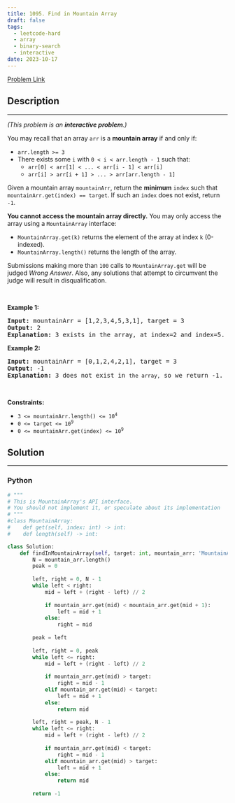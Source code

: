```yaml
---
title: 1095. Find in Mountain Array
draft: false
tags: 
  - leetcode-hard
  - array
  - binary-search
  - interactive
date: 2023-10-17
---
```


[Problem Link](https://leetcode.com/problems/find-in-mountain-array/)

## Description

---
<p><em>(This problem is an <strong>interactive problem</strong>.)</em></p>

<p>You may recall that an array <code>arr</code> is a <strong>mountain array</strong> if and only if:</p>

<ul>
	<li><code>arr.length &gt;= 3</code></li>
	<li>There exists some <code>i</code> with <code>0 &lt; i &lt; arr.length - 1</code> such that:
	<ul>
		<li><code>arr[0] &lt; arr[1] &lt; ... &lt; arr[i - 1] &lt; arr[i]</code></li>
		<li><code>arr[i] &gt; arr[i + 1] &gt; ... &gt; arr[arr.length - 1]</code></li>
	</ul>
	</li>
</ul>

<p>Given a mountain array <code>mountainArr</code>, return the <strong>minimum</strong> <code>index</code> such that <code>mountainArr.get(index) == target</code>. If such an <code>index</code> does not exist, return <code>-1</code>.</p>

<p><strong>You cannot access the mountain array directly.</strong> You may only access the array using a <code>MountainArray</code> interface:</p>

<ul>
	<li><code>MountainArray.get(k)</code> returns the element of the array at index <code>k</code> (0-indexed).</li>
	<li><code>MountainArray.length()</code> returns the length of the array.</li>
</ul>

<p>Submissions making more than <code>100</code> calls to <code>MountainArray.get</code> will be judged <em>Wrong Answer</em>. Also, any solutions that attempt to circumvent the judge will result in disqualification.</p>

<p>&nbsp;</p>
<p><strong class="example">Example 1:</strong></p>

<pre>
<strong>Input:</strong> mountainArr = [1,2,3,4,5,3,1], target = 3
<strong>Output:</strong> 2
<strong>Explanation:</strong> 3 exists in the array, at index=2 and index=5. Return the minimum index, which is 2.</pre>

<p><strong class="example">Example 2:</strong></p>

<pre>
<strong>Input:</strong> mountainArr = [0,1,2,4,2,1], target = 3
<strong>Output:</strong> -1
<strong>Explanation:</strong> 3 does not exist in <code>the array,</code> so we return -1.
</pre>

<p>&nbsp;</p>
<p><strong>Constraints:</strong></p>

<ul>
	<li><code>3 &lt;= mountainArr.length() &lt;= 10<sup>4</sup></code></li>
	<li><code>0 &lt;= target &lt;= 10<sup>9</sup></code></li>
	<li><code>0 &lt;= mountainArr.get(index) &lt;= 10<sup>9</sup></code></li>
</ul>


## Solution

---
### Python
``` py title='find-in-mountain-array'
# """
# This is MountainArray's API interface.
# You should not implement it, or speculate about its implementation
# """
#class MountainArray:
#    def get(self, index: int) -> int:
#    def length(self) -> int:

class Solution:
    def findInMountainArray(self, target: int, mountain_arr: 'MountainArray') -> int:
        N = mountain_arr.length()
        peak = 0
        
        left, right = 0, N - 1
        while left < right:
            mid = left + (right - left) // 2
            
            if mountain_arr.get(mid) < mountain_arr.get(mid + 1):
                left = mid + 1
            else:
                right = mid
        
        peak = left
        
        left, right = 0, peak
        while left <= right:
            mid = left + (right - left) // 2
            
            if mountain_arr.get(mid) > target:
                right = mid - 1
            elif mountain_arr.get(mid) < target:
                left = mid + 1
            else:
                return mid
        
        left, right = peak, N - 1
        while left <= right:
            mid = left + (right - left) // 2
            
            if mountain_arr.get(mid) < target:
                right = mid - 1
            elif mountain_arr.get(mid) > target:
                left = mid + 1
            else:
                return mid
        
        return -1
        
        
```

